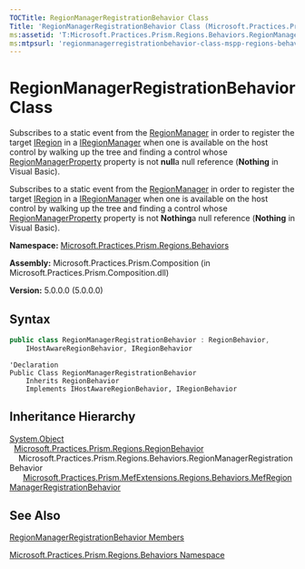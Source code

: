 ```yaml
---
TOCTitle: RegionManagerRegistrationBehavior Class
Title: 'RegionManagerRegistrationBehavior Class (Microsoft.Practices.Prism.Regions.Behaviors)'
ms:assetid: 'T:Microsoft.Practices.Prism.Regions.Behaviors.RegionManagerRegistrationBehavior'
ms:mtpsurl: 'regionmanagerregistrationbehavior-class-mspp-regions-behaviors.md'
---
```


# RegionManagerRegistrationBehavior Class

Subscribes to a static event from the [RegionManager](regionmanager-class-mspp-regions.md) in order to register the target [IRegion](iregion-interface-mspp-regions.md) in a [IRegionManager](iregionmanager-interface-mspp-regions.md) when one is available on the host control by walking up the tree and finding a control whose [RegionManagerProperty](regionmanager-regionmanagerproperty-field-mspp-regions.md) property is not **null**a null reference (**Nothing** in Visual Basic).

Subscribes to a static event from the [RegionManager](regionmanager-class-mspp-regions.md) in order to register the target [IRegion](iregion-interface-mspp-regions.md) in a [IRegionManager](iregionmanager-interface-mspp-regions.md) when one is available on the host control by walking up the tree and finding a control whose [RegionManagerProperty](regionmanager-regionmanagerproperty-field-mspp-regions.md) property is not **Nothing**a null reference (**Nothing** in Visual Basic).

**Namespace:** [Microsoft.Practices.Prism.Regions.Behaviors](mspp-regions-behaviors-namespace.md)

**Assembly:** Microsoft.Practices.Prism.Composition (in Microsoft.Practices.Prism.Composition.dll)

**Version:** 5.0.0.0 (5.0.0.0)

## Syntax

```C#
public class RegionManagerRegistrationBehavior : RegionBehavior,
	IHostAwareRegionBehavior, IRegionBehavior
```

```VB
'Declaration
Public Class RegionManagerRegistrationBehavior
	Inherits RegionBehavior
	Implements IHostAwareRegionBehavior, IRegionBehavior
```

## Inheritance Hierarchy

[System.Object](http://msdn.microsoft.com/en-us/library/e5kfa45b)<br/>
  [Microsoft.Practices.Prism.Regions.RegionBehavior](regionbehavior-class-mspp-regions.md)<br/>
    Microsoft.Practices.Prism.Regions.Behaviors.RegionManagerRegistrationBehavior<br/>
      [Microsoft.Practices.Prism.MefExtensions.Regions.Behaviors.MefRegionManagerRegistrationBehavior](mefregionmanagerregistrationbehavior-class-mspp-mefextensions-regions-behaviors.md)

## See Also

[RegionManagerRegistrationBehavior Members](regionmanagerregistrationbehavior-members-mspp-regions-behaviors.md)

[Microsoft.Practices.Prism.Regions.Behaviors Namespace](mspp-regions-behaviors-namespace.md)